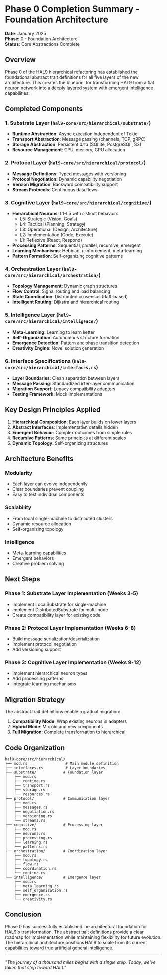 # Phase 0 Completion Summary - Foundation Architecture

**Date**: January 2025  
**Phase**: 0 - Foundation Architecture  
**Status**: Core Abstractions Complete

## Overview

Phase 0 of the HAL9 hierarchical refactoring has established the foundational abstract trait definitions for all five layers of the new architecture. This creates the blueprint for transforming HAL9 from a flat neuron network into a deeply layered system with emergent intelligence capabilities.

## Completed Components

### 1. Substrate Layer (`hal9-core/src/hierarchical/substrate/`)
- **Runtime Abstraction**: Async execution independent of Tokio
- **Transport Abstraction**: Message passing (channels, TCP, gRPC)
- **Storage Abstraction**: Persistent data (SQLite, PostgreSQL, S3)
- **Resource Management**: CPU, memory, GPU allocation

### 2. Protocol Layer (`hal9-core/src/hierarchical/protocol/`)
- **Message Definitions**: Typed messages with versioning
- **Protocol Negotiation**: Dynamic capability negotiation
- **Version Migration**: Backward compatibility support
- **Stream Protocols**: Continuous data flows

### 3. Cognitive Layer (`hal9-core/src/hierarchical/cognitive/`)
- **Hierarchical Neurons**: L1-L5 with distinct behaviors
  - L5: Strategic (Vision, Goals)
  - L4: Tactical (Planning, Strategy)
  - L3: Operational (Design, Architecture)
  - L2: Implementation (Code, Execute)
  - L1: Reflexive (React, Respond)
- **Processing Patterns**: Sequential, parallel, recursive, emergent
- **Learning Mechanisms**: Hebbian, reinforcement, meta-learning
- **Pattern Formation**: Self-organizing cognitive patterns

### 4. Orchestration Layer (`hal9-core/src/hierarchical/orchestration/`)
- **Topology Management**: Dynamic graph structures
- **Flow Control**: Signal routing and load balancing
- **State Coordination**: Distributed consensus (Raft-based)
- **Intelligent Routing**: Dijkstra and hierarchical routing

### 5. Intelligence Layer (`hal9-core/src/hierarchical/intelligence/`)
- **Meta-Learning**: Learning to learn better
- **Self-Organization**: Autonomous structure formation
- **Emergence Detection**: Pattern and phase transition detection
- **Creativity Engine**: Novel solution generation

### 6. Interface Specifications (`hal9-core/src/hierarchical/interfaces.rs`)
- **Layer Boundaries**: Clean separation between layers
- **Message Passing**: Standardized inter-layer communication
- **Migration Support**: Legacy compatibility adapters
- **Testing Framework**: Mock implementations

## Key Design Principles Applied

1. **Hierarchical Composition**: Each layer builds on lower layers
2. **Abstract Interfaces**: Implementation details hidden
3. **Emergent Behavior**: Complex outcomes from simple rules
4. **Recursive Patterns**: Same principles at different scales
5. **Dynamic Topology**: Self-organizing structures

## Architecture Benefits

### Modularity
- Each layer can evolve independently
- Clear boundaries prevent coupling
- Easy to test individual components

### Scalability
- From local single-machine to distributed clusters
- Dynamic resource allocation
- Self-organizing topology

### Intelligence
- Meta-learning capabilities
- Emergent behaviors
- Creative problem solving

## Next Steps

### Phase 1: Substrate Layer Implementation (Weeks 3-5)
- Implement LocalSubstrate for single-machine
- Implement DistributedSubstrate for multi-node
- Create compatibility layer for existing code

### Phase 2: Protocol Layer Implementation (Weeks 6-8)
- Build message serialization/deserialization
- Implement protocol negotiation
- Add versioning support

### Phase 3: Cognitive Layer Implementation (Weeks 9-12)
- Implement hierarchical neuron types
- Add processing patterns
- Integrate learning mechanisms

## Migration Strategy

The abstract trait definitions enable a gradual migration:

1. **Compatibility Mode**: Wrap existing neurons in adapters
2. **Hybrid Mode**: Mix old and new components
3. **Full Migration**: Complete transformation to hierarchical

## Code Organization

```
hal9-core/src/hierarchical/
├── mod.rs                 # Main module definition
├── interfaces.rs          # Layer boundaries
├── substrate/            # Foundation layer
│   ├── mod.rs
│   ├── runtime.rs
│   ├── transport.rs
│   ├── storage.rs
│   └── resources.rs
├── protocol/             # Communication layer
│   ├── mod.rs
│   ├── messages.rs
│   ├── negotiation.rs
│   ├── versioning.rs
│   └── streams.rs
├── cognitive/            # Processing layer
│   ├── mod.rs
│   ├── neurons.rs
│   ├── processing.rs
│   ├── learning.rs
│   └── patterns.rs
├── orchestration/        # Coordination layer
│   ├── mod.rs
│   ├── topology.rs
│   ├── flow.rs
│   ├── coordination.rs
│   └── routing.rs
└── intelligence/         # Emergence layer
    ├── mod.rs
    ├── meta_learning.rs
    ├── self_organization.rs
    ├── emergence.rs
    └── creativity.rs
```

## Conclusion

Phase 0 has successfully established the architectural foundation for HAL9's transformation. The abstract trait definitions provide a clear roadmap for implementation while maintaining flexibility for future evolution. The hierarchical architecture positions HAL9 to scale from its current capabilities toward true artificial general intelligence.

---

*"The journey of a thousand miles begins with a single step. Today, we've taken that step toward HAL1."*